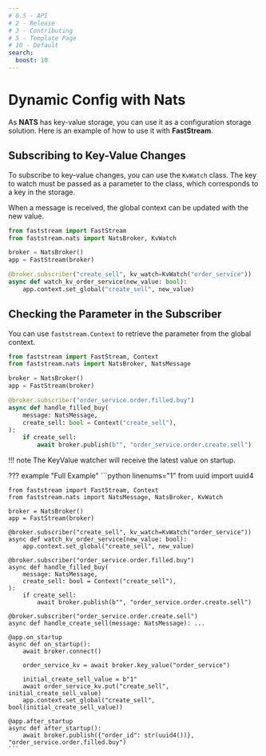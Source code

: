 ```yaml
---
# 0.5 - API
# 2 - Release
# 3 - Contributing
# 5 - Template Page
# 10 - Default
search:
  boost: 10
---
```


# Dynamic Config with Nats

As **NATS** has key-value storage, you can use it as a configuration storage solution. Here is an example of how to use it with **FastStream**.

## Subscribing to Key-Value Changes

To subscribe to key-value changes, you can use the `KvWatch` class. The key to watch must be passed as a parameter to the class, which corresponds to a key in the storage.

When a message is received, the global context can be updated with the new value.

```python linenums="1" hl_lines="7-9"
from faststream import FastStream
from faststream.nats import NatsBroker, KvWatch

broker = NatsBroker()
app = FastStream(broker)

@broker.subscriber("create_sell", kv_watch=KvWatch("order_service"))
async def watch_kv_order_service(new_value: bool):
    app.context.set_global("create_sell", new_value)
```

## Checking the Parameter in the Subscriber

You can use `faststream.Context` to retrieve the parameter from the global context.

```python linenums="1" hl_lines="10"
from faststream import FastStream, Context
from faststream.nats import NatsBroker, NatsMessage

broker = NatsBroker()
app = FastStream(broker)

@broker.subscriber("order_service.order.filled.buy")
async def handle_filled_buy(
    message: NatsMessage,
    create_sell: bool = Context("create_sell"),
):
    if create_sell:
        await broker.publish(b"", "order_service.order.create.sell")
```

!!! note
    The KeyValue watcher will receive the latest value on startup.

??? example "Full Example"
    ```python linenums="1"
    from uuid import uuid4

    from faststream import FastStream, Context
    from faststream.nats import NatsMessage, NatsBroker, KvWatch

    broker = NatsBroker()
    app = FastStream(broker)

    @broker.subscriber("create_sell", kv_watch=KvWatch("order_service"))
    async def watch_kv_order_service(new_value: bool):
        app.context.set_global("create_sell", new_value)

    @broker.subscriber("order_service.order.filled.buy")
    async def handle_filled_buy(
        message: NatsMessage,
        create_sell: bool = Context("create_sell"),
    ):
        if create_sell:
            await broker.publish(b"", "order_service.order.create.sell")

    @broker.subscriber("order_service.order.create.sell")
    async def handle_create_sell(message: NatsMessage): ...

    @app.on_startup
    async def on_startup():
        await broker.connect()

        order_service_kv = await broker.key_value("order_service")

        initial_create_sell_value = b"1"
        await order_service_kv.put("create_sell", initial_create_sell_value)
        app.context.set_global("create_sell", bool(initial_create_sell_value))

    @app.after_startup
    async def after_startup():
        await broker.publish({"order_id": str(uuid4())}, "order_service.order.filled.buy")
    ```